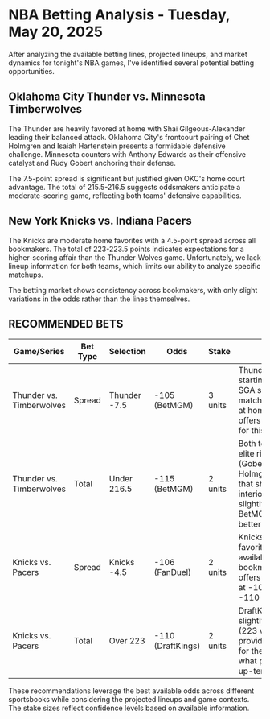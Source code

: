 # NBA Betting Analysis - Tuesday, May 20, 2025

After analyzing the available betting lines, projected lineups, and market dynamics for tonight's NBA games, I've identified several potential betting opportunities.

## Oklahoma City Thunder vs. Minnesota Timberwolves

The Thunder are heavily favored at home with Shai Gilgeous-Alexander leading their balanced attack. Oklahoma City's frontcourt pairing of Chet Holmgren and Isaiah Hartenstein presents a formidable defensive challenge. Minnesota counters with Anthony Edwards as their offensive catalyst and Rudy Gobert anchoring their defense.

The 7.5-point spread is significant but justified given OKC's home court advantage. The total of 215.5-216.5 suggests oddsmakers anticipate a moderate-scoring game, reflecting both teams' defensive capabilities.

## New York Knicks vs. Indiana Pacers

The Knicks are moderate home favorites with a 4.5-point spread across all bookmakers. The total of 223-223.5 points indicates expectations for a higher-scoring affair than the Thunder-Wolves game. Unfortunately, we lack lineup information for both teams, which limits our ability to analyze specific matchups.

The betting market shows consistency across bookmakers, with only slight variations in the odds rather than the lines themselves.

## RECOMMENDED BETS

| Game/Series | Bet Type | Selection | Odds | Stake | Reasoning |
|-------------|----------|-----------|------|-------|-----------|
| Thunder vs. Timberwolves | Spread | Thunder -7.5 | -105 (BetMGM) | 3 units | Thunder's elite starting five led by SGA should exploit matchup advantages at home. BetMGM offers the best price for this spread. |
| Thunder vs. Timberwolves | Total | Under 216.5 | -115 (BetMGM) | 2 units | Both teams feature elite rim protectors (Gobert, Holmgren/Hartenstein) that should limit interior scoring. The slightly higher total at BetMGM provides better value. |
| Knicks vs. Pacers | Spread | Knicks -4.5 | -106 (FanDuel) | 2 units | Knicks as home favorites with the best available odds across bookmakers. FanDuel offers superior value at -106 compared to -110 elsewhere. |
| Knicks vs. Pacers | Total | Over 223 | -110 (DraftKings) | 2 units | DraftKings offers the slightly lower total (223 vs 223.5), providing better value for the over bet in what projects to be an up-tempo game. |

These recommendations leverage the best available odds across different sportsbooks while considering the projected lineups and game contexts. The stake sizes reflect confidence levels based on available information.